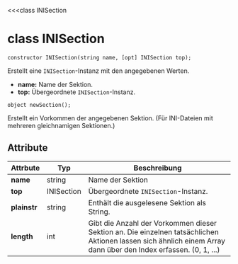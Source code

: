 ﻿<<<class INISection

# class INISection

```fnpreview
constructor INISection(string name, [opt] INISection top);
```
Erstellt eine ```INISection```-Instanz mit den angegebenen Werten.

* **name:**
  Name der Sektion.
* **top:**
  Übergeordnete ```INISection```-Instanz.

```fnpreview
object newSection();
```
Erstellt ein Vorkommen der angegebenen Sektion. (Für INI-Dateien mit mehreren gleichnamigen Sektionen.)

## Attribute

| Attrbute | Typ | Beschreibung |
|----------|-----|--------------|
| **name** | string | Name der Sektion |
| **top** | INISection | Übergeordnete ```INISection```-Instanz. |
| **plainstr** | string | Enthält die ausgelesene Sektion als String. |
| **length** | int | Gibt die Anzahl der Vorkommen dieser Sektion an. Die einzelnen tatsächlichen Aktionen lassen sich ähnlich einem Array dann über den Index erfassen. (0, 1, ...) |